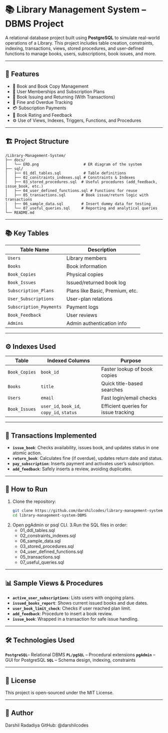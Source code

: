 # 📚 Library Management System – DBMS Project

A relational database project built using **PostgreSQL** to simulate real-world operations of a Library. This project includes table creation, constraints, indexing, transactions, views, stored procedures, and user-defined functions to manage books, users, subscriptions, book issues, and more.

---

## 🧩 Features

- 📖 Book and Book Copy Management  
- 👥 User Memberships and Subscription Plans  
- 🔄 Book Issuing and Returning (With Transactions)  
- 🔔 Fine and Overdue Tracking  
- 💳 Subscription Payments  
- 📝 Book Rating and Feedback  
- ⚙️ Use of Views, Indexes, Triggers, Functions, and Procedures

---

## 🏗️ Project Structure

```plaintext
/Library-Management-System/
├── docs/
│   └── ERD.png                    # ER diagram of the system
├── sql/
│   ├── 01_ddl_tables.sql          # Table definitions
│   ├── 02_constraints_indexes.sql # Constraints & Indexes
│   ├── 03_stored_procedures.sql  # Useful procedures (add_feedback, issue_book, etc.)
│   ├── 04_user_defined_functions.sql # Functions for reuse
│   ├── 05_transactions.sql       # Book issue/return logic with transactions
│   ├── 06_sample_data.sql        # Insert dummy data for testing
│   └── 07_useful_queries.sql     # Reporting and analytical queries
└── README.md
```
---

## 📚 Key Tables

| Table Name              | Description                            |
|-------------------------|----------------------------------------|
| `Users`                 | Library members                        |
| `Books`                 | Book information                       |
| `Book_Copies`           | Physical copies                        |
| `Book_Issues`           | Issued/returned book log               |
| `Subscription_Plans`    | Plans like Basic, Premium, etc.        |
| `User_Subscriptions`    | User-plan relations                    |
| `Subscription_Payments` | Payment logs                           |
| `Book_Feedback`         | User reviews                           |
| `Admins`                | Admin authentication info              |

---

## ⚙️ Indexes Used

| Table             | Indexed Columns                           | Purpose                              |
|------------------|--------------------------------------------|--------------------------------------|
| `Book_Copies`     | `book_id`                                 | Faster lookup of book copies         |
| `Books`           | `title`                                   | Quick title-based searches           |
| `Users`           | `email`                                   | Fast login/email checks              |
| `Book_Issues`     | `user_id`, `book_id`, `copy_id`, `status` | Efficient queries for issue tracking |

---

## 🔁 Transactions Implemented

- **`issue_book`**: Checks availability, issues book, and updates status in one atomic action.
- **`return_book`**: Calculates fine (if overdue), updates return date and status.
- **`pay_subscription`**: Inserts payment and activates user’s subscription.
- **`add_feedback`**: Safely inserts a review, avoiding duplicates.

---

## 🧪 How to Run

1. Clone the repository:
   ```bash
   git clone https://github.com/darshilcodes/library-management-system-DBMS.git
   cd library-management-system-DBMS
2. Open pgAdmin or psql CLI.
3.Run the SQL files in order:
    - 01_ddl_tables.sql
    - 02_constraints_indexes.sql
    - 06_sample_data.sql
    - 03_stored_procedures.sql
    - 04_user_defined_functions.sql
    - 05_transactions.sql
    - 07_useful_queries.sql

---

## 📊 Sample Views & Procedures

- **`active_user_subscriptions`**: Lists users with ongoing plans.
- **`issued_books_report`**: Shows current issued books and due dates.
- **`user_book_limit_check`**: Checks if user reached plan limit.
- **`add_feedback`**: Procedure to insert a book review.
- **`issue_book`**: Wrapped in a transaction for safe issue handling.

---

## 🛠️ Technologies Used

**`PostgreSQL`**– Relational DBMS
**`PL/pgSQL`** – Procedural extensions
**`pgAdmin`** – GUI for PostgreSQL
**`SQL`** – Schema design, indexing, constraints

---

## 📄 License
This project is open-sourced under the MIT License.

---

## 👤 Author

Darshil Radadiya
GitHub: @darshilcodes
